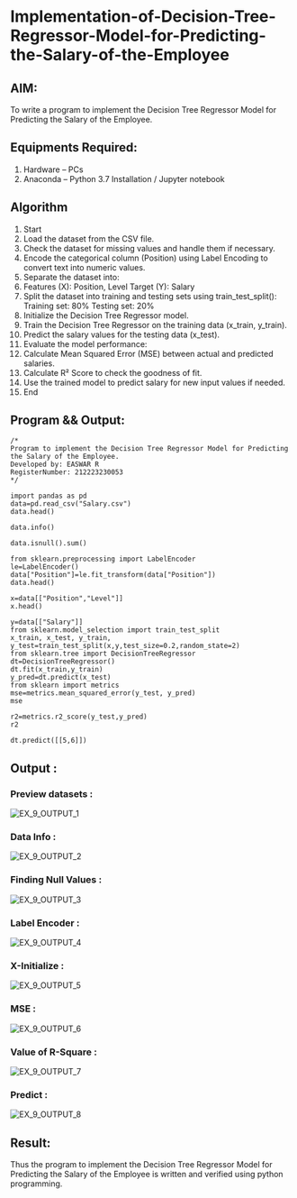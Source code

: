 # Implementation-of-Decision-Tree-Regressor-Model-for-Predicting-the-Salary-of-the-Employee

## AIM:
To write a program to implement the Decision Tree Regressor Model for Predicting the Salary of the Employee.

## Equipments Required:
1. Hardware – PCs
2. Anaconda – Python 3.7 Installation / Jupyter notebook

## Algorithm

1. Start
2. Load the dataset from the CSV file.
3. Check the dataset for missing values and handle them if necessary.
4. Encode the categorical column (Position) using Label Encoding to convert text into numeric values.
5. Separate the dataset into:
6. Features (X): Position, Level
         Target (Y): Salary
7. Split the dataset into training and testing sets using train_test_split():
       Training set: 80%
       Testing set: 20%
8. Initialize the Decision Tree Regressor model.
9. Train the Decision Tree Regressor on the training data (x_train, y_train).
10. Predict the salary values for the testing data (x_test).
11. Evaluate the model performance:
12. Calculate Mean Squared Error (MSE) between actual and predicted salaries.
13. Calculate R² Score to check the goodness of fit.
14. Use the trained model to predict salary for new input values if needed.
15. End



## Program && Output:
```
/*
Program to implement the Decision Tree Regressor Model for Predicting the Salary of the Employee.
Developed by: EASWAR R
RegisterNumber: 212223230053
*/
```
```
import pandas as pd
data=pd.read_csv("Salary.csv")
data.head()

data.info()

data.isnull().sum()

from sklearn.preprocessing import LabelEncoder
le=LabelEncoder()
data["Position"]=le.fit_transform(data["Position"])
data.head()

x=data[["Position","Level"]]
x.head()

y=data[["Salary"]]
from sklearn.model_selection import train_test_split
x_train, x_test, y_train, y_test=train_test_split(x,y,test_size=0.2,random_state=2)
from sklearn.tree import DecisionTreeRegressor
dt=DecisionTreeRegressor()
dt.fit(x_train,y_train)
y_pred=dt.predict(x_test)
from sklearn import metrics
mse=metrics.mean_squared_error(y_test, y_pred)
mse

r2=metrics.r2_score(y_test,y_pred)
r2

dt.predict([[5,6]])
```
## Output :
### Preview datasets :

![EX_9_OUTPUT_1](https://github.com/user-attachments/assets/8146d5c6-ca79-4ff6-8cc2-3fb1a94d6862)

### Data Info :

![EX_9_OUTPUT_2](https://github.com/user-attachments/assets/917eaadf-2122-44bb-aa3a-8a7dbc3c5eab)


### Finding Null Values :

![EX_9_OUTPUT_3](https://github.com/user-attachments/assets/86ddfcf7-a738-4176-9efb-08f500c1dc5d)

### Label Encoder :

![EX_9_OUTPUT_4](https://github.com/user-attachments/assets/9f05b326-ce24-466b-ac9a-307b246d35d9)

### X-Initialize :
![EX_9_OUTPUT_5](https://github.com/user-attachments/assets/2d804af4-d9a9-415e-bed7-074f677edaf9)

### MSE :

![EX_9_OUTPUT_6](https://github.com/user-attachments/assets/82e0c0b2-8a7e-4f44-a8b6-ca7425691ecc)

### Value of R-Square :

![EX_9_OUTPUT_7](https://github.com/user-attachments/assets/ba30d13e-3954-4b49-b181-714968c69c68)

### Predict :

![EX_9_OUTPUT_8](https://github.com/user-attachments/assets/5cc3c0e5-71f5-4e13-ba7d-2cf065c026ba)



## Result:
Thus the program to implement the Decision Tree Regressor Model for Predicting the Salary of the Employee is written and verified using python programming.
